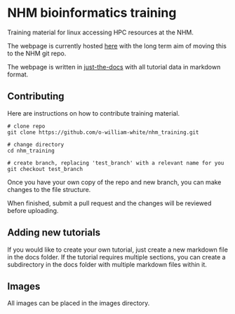 # NHM bioinformatics training

Training material for linux accessing HPC resources at the NHM. 

The webpage is currently hosted [here](https://o-william-white.github.io/nhm_training/) with the long term aim of moving this to the NHM git repo. 

The webpage is written in [just-the-docs](https://just-the-docs.com/) with all tutorial data in markdown format. 

## Contributing

Here are instructions on how to contribute training material. 


```
# clone repo
git clone https://github.com/o-william-white/nhm_training.git

# change directory
cd nhm_training

# create branch, replacing 'test_branch' with a relevant name for you
git checkout test_branch
```

Once you have your own copy of the repo and new branch, you can make changes to the file structure. 

When finished, submit a pull request and the changes will be reviewed before uploading. 

## Adding new tutorials

If you would like to create your own tutorial, just create a new markdown file in the docs folder. If the tutorial requires multiple sections, you can create a subdirectory in the docs folder with multiple markdown files within it.

## Images

All images can be placed in the images directory.